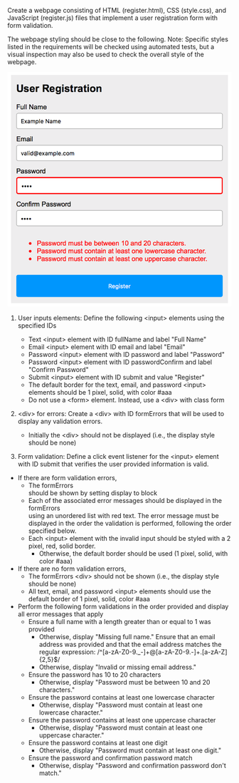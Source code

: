 Create a webpage consisting of HTML (register.html), CSS (style.css), and JavaScript (register.js) files that implement a user registration form with form validation.

The webpage styling should be close to the following. Note: Specific styles listed in the requirements will be checked using automated tests, but a visual inspection may also be used to check the overall style of the webpage.

![UofA](images/userRegistrationExample.png)

1. User inputs elements: Define the following \<input> elements using the specified IDs
	- Text \<input> element with ID fullName and label "Full Name"
	- Email \<input> element with ID email and label "Email"
	- Password \<input> element with ID password and label "Password"
	- Password \<input> element with ID passwordConfirm and label "Confirm Password"
	- Submit \<input> element with ID submit and value "Register"
	- The default border for the text, email, and password \<input> elements should be 1 pixel, solid, with color #aaa
	- Do not use a \<form> element. Instead, use a \<div> with class form

2. \<div> for errors: Create a \<div> with ID formErrors that will be used to display any validation errors.
	- Initially the \<div> should not be displayed (i.e., the display style should be none)

3. Form validation: Define a click event listener for the \<input> element with ID submit that verifies the user provided information is valid.
  - If there are form validation errors,
    - The formErrors <div> should be shown by setting display to block
    - Each of the associated error messages should be displayed in the formErrors <div> using an unordered list with red text. The error message must be displayed in the order the validation is performed, following the order specified below.
    - Each \<input> element with the invalid input should be styled with a 2 pixel, red, solid border.
      - Otherwise, the default border should be used (1 pixel, solid, with color #aaa)
  - If there are no form validation errors,
    - The formErrors \<div> should not be shown (i.e., the display style should be none)
    - All text, email, and password \<input> elements should use the default border of 1 pixel, solid, color #aaa
  - Perform the following form validations in the order provided and display all error messages that apply
    - Ensure a full name with a length greater than or equal to 1 was provided
      - Otherwise, display "Missing full name." Ensure that an email address was provided and that the email address matches the regular expression: /^[a-zA-Z0-9._-]+@[a-zA-Z0-9.-]+\.[a-zA-Z]{2,5}$/
      - Otherwise, display "Invalid or missing email address."
    - Ensure the password has 10 to 20 characters
      - Otherwise, display "Password must be between 10 and 20 characters."
    - Ensure the password contains at least one lowercase character
      - Otherwise, display "Password must contain at least one lowercase character."
    - Ensure the password contains at least one uppercase character
      - Otherwise, display "Password must contain at least one uppercase character."
    - Ensure the password contains at least one digit
      - Otherwise, display "Password must contain at least one digit."
    - Ensure the password and confirmation password match
      - Otherwise, display "Password and confirmation password don't match."
